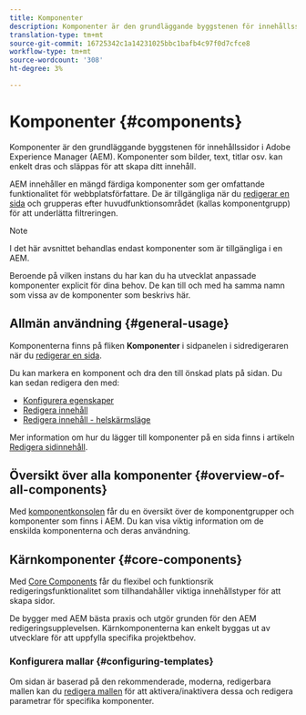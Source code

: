 ```yaml
---
title: Komponenter
description: Komponenter är den grundläggande byggstenen för innehållssidor i AEM
translation-type: tm+mt
source-git-commit: 16725342c1a14231025bbc1bafb4c97f0d7cfce8
workflow-type: tm+mt
source-wordcount: '308'
ht-degree: 3%

---
```



# Komponenter {#components}

Komponenter är den grundläggande byggstenen för innehållssidor i Adobe Experience Manager (AEM). Komponenter som bilder, text, titlar osv. kan enkelt dras och släppas för att skapa ditt innehåll.

AEM innehåller en mängd färdiga komponenter som ger omfattande funktionalitet för webbplatsförfattare. De är tillgängliga när du [redigerar en sida](/help/sites-cloud/authoring/fundamentals/editing-content.md) och grupperas efter huvudfunktionsområdet (kallas komponentgrupp) för att underlätta filtreringen.

>[!NOTE]
>
>I det här avsnittet behandlas endast komponenter som är tillgängliga i en AEM.
>
>Beroende på vilken instans du har kan du ha utvecklat anpassade komponenter explicit för dina behov. De kan till och med ha samma namn som vissa av de komponenter som beskrivs här.

## Allmän användning {#general-usage}

Komponenterna finns på fliken **Komponenter** i sidpanelen i sidredigeraren när du [redigerar en sida](/help/sites-cloud/authoring/fundamentals/editing-content.md).

Du kan markera en komponent och dra den till önskad plats på sidan. Du kan sedan redigera den med:

* [Konfigurera egenskaper](/help/sites-cloud/authoring/fundamentals/page-properties.md)
* [Redigera innehåll](/help/sites-cloud/authoring/fundamentals/editing-content.md)
* [Redigera innehåll - helskärmsläge](/help/sites-cloud/authoring/fundamentals/editing-content.md#edit-content-full-screen-mode)

Mer information om hur du lägger till komponenter på en sida finns i artikeln [Redigera sidinnehåll](/help/sites-cloud/authoring/fundamentals/editing-content.md).

## Översikt över alla komponenter {#overview-of-all-components}

Med [komponentkonsolen](/help/sites-cloud/authoring/features/components-console.md) får du en översikt över de komponentgrupper och komponenter som finns i AEM. Du kan visa viktig information om de enskilda komponenterna och deras användning.

## Kärnkomponenter {#core-components}

Med [Core Components](https://docs.adobe.com/content/help/en/experience-manager-core-components/using/introduction.html) får du flexibel och funktionsrik redigeringsfunktionalitet som tillhandahåller viktiga innehållstyper för att skapa sidor.

De bygger med AEM bästa praxis och utgör grunden för den AEM redigeringsupplevelsen. Kärnkomponenterna kan enkelt byggas ut av utvecklare för att uppfylla specifika projektbehov.

### Konfigurera mallar {#configuring-templates}

Om sidan är baserad på den rekommenderade, moderna, redigerbara mallen kan du [redigera mallen](/help/sites-cloud/authoring/features/templates.md) för att aktivera/inaktivera dessa och redigera parametrar för specifika komponenter.
